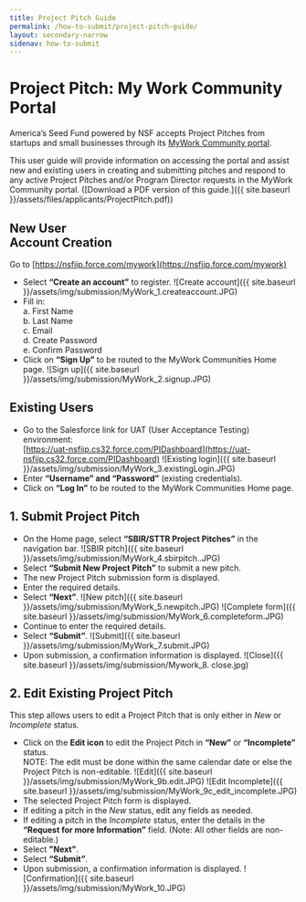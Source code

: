 ```yaml
---
title: Project Pitch Guide
permalink: /how-to-submit/project-pitch-guide/
layout: secondary-narrow
sidenav: how-to-submit
---
```

# Project Pitch: My Work Community Portal

America’s Seed Fund powered by NSF accepts Project Pitches from startups and small businesses through its [MyWork Community portal](https://nsfiip.force.com/mywork). 

This user guide will provide information on accessing the portal and assist new and existing users in creating and submitting pitches and respond to any active Project Pitches and/or Program Director requests in the MyWork Community portal. ([Download a PDF version of this guide.]({{ site.baseurl }}/assets/files/applicants/ProjectPitch.pdf))


## New User<br>Account Creation
Go to [https://nsfiip.force.com/mywork](https://nsfiip.force.com/mywork)
  - Select <strong>“Create an account”</strong> to register.
  ![Create account]({{ site.baseurl }}/assets/img/submission/MyWork_1.createaccount.JPG)
  - Fill in:<br>a. First Name<br>b.	Last Name<br>c.	Email<br>d.	Create Password<br>e.	Confirm Password
  - Click on <strong>“Sign Up”</strong> to be routed to the MyWork Communities Home page.
  ![Sign up]({{ site.baseurl }}/assets/img/submission/MyWork_2.signup.JPG)
  
## Existing Users
  - Go to the Salesforce link for UAT (User Acceptance Testing) environment:<br>[https://uat-nsfiip.cs32.force.com/PIDashboard](https://uat-nsfiip.cs32.force.com/PIDashboard)
  ![Existing login]({{ site.baseurl }}/assets/img/submission/MyWork_3.existingLogin.JPG)
  - Enter <strong>“Username” and “Password”</strong> (existing credentials).
  - Click on <strong>“Log In”</strong> to be routed to the MyWork Communities Home page.

## 1. Submit Project Pitch
  - On the Home page, select <strong>“SBIR/STTR Project Pitches”</strong> in the navigation bar.
  ![SBIR pitch]({{ site.baseurl }}/assets/img/submission/MyWork_4.sbirpitch..JPG)
  - Select <strong>“Submit New Project Pitch”</strong> to submit a new pitch.
  - The new Project Pitch submission form is displayed.
  - Enter the required details.
  - Select <strong>“Next”</strong>.
  ![New pitch]({{ site.baseurl }}/assets/img/submission/MyWork_5.newpitch.JPG)
  ![Complete form]({{ site.baseurl }}/assets/img/submission/MyWork_6.completeform.JPG)
  - Continue to enter the required details.
  - Select <strong>“Submit”</strong>.
  ![Submit]({{ site.baseurl }}/assets/img/submission/MyWork_7.submit.JPG)
  - Upon submission, a confirmation information is displayed.
  ![Close]({{ site.baseurl }}/assets/img/submission/Mywork_8. close.jpg)  

## 2. Edit Existing Project Pitch
  This step allows users to edit a Project Pitch that is only either in <em>New</em> or <em>Incomplete</em> status. 
  - Click on the <strong>Edit icon</strong> to edit the Project Pitch in <strong>“New”</strong> or <strong>“Incomplete”</strong> status.<br>NOTE: The edit must be done within the same calendar date or else the Project Pitch is non-editable.
  ![Edit]({{ site.baseurl }}/assets/img/submission/MyWork_9b.edit.JPG)
  ![Edit Incomplete]({{ site.baseurl }}/assets/img/submission/MyWork_9c_edit_incomplete.JPG)
  - The selected Project Pitch form is displayed.
  - If editing a pitch in the <em>New</em> status, edit any fields as needed.
  - If editing a pitch in the <em>Incomplete</em> status, enter the details in the <strong>“Request for more Information”</strong> field. (Note: All other fields are non-editable.)
  - Select <strong>"Next"</strong>.
  - Select <strong>“Submit”</strong>.
  - Upon submission, a confirmation information is displayed.
  ![Confirmation]({{ site.baseurl }}/assets/img/submission/MyWork_10.JPG)
  
  
